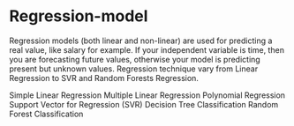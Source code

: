 # Regression-model

Regression models (both linear and non-linear) are used for predicting a real value, like salary for example. If your independent variable is time, then you are forecasting future values, otherwise your model is predicting present but unknown values. Regression technique vary from Linear Regression to SVR and Random Forests Regression.


Simple Linear Regression
Multiple Linear Regression
Polynomial Regression
Support Vector for Regression (SVR)
Decision Tree Classification
Random Forest Classification
